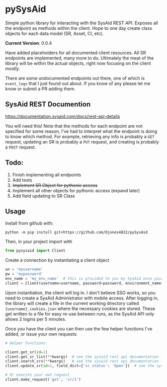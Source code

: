 # pySysAid
Simple python library for interacting with the SysAid REST API. Exposes all the endpoint as methods within the client. Hope to one day create class objects for each data model (SR, Asset, CI, etc). 

**Current Version**: 0.0.4

Have added placeholders for all documented client resources. All SR endpoints are implemented, many more to do. Ultimately the meat of the library will be within the actual objects, right now focusing on the client mostly. 

There are some undocumented endpoints out there, one of which is `event_logs` that I just found out about. If you know of any please let me know or submit a PR adding them. 

## SysAid REST Documention

https://documentation.sysaid.com/docs/rest-api-details

You will need this! Note that the methods for each endpoint are not specified for some reason, I've had to interpret what the endpoint is doing to know which method. For example, retrieving any info is probably a `GET` request, updating an SR is probably a `PUT` request, and creating is probably a `POST` request.

## Todo:
1. Finish implementing all endpoints
2. Add tests
3. ~~Implement SR Object for pythonic access~~
4. Implement all other objects for pythonic access (expand later)
5. Add field updating to SR Class

## Usage

Install from github with:

`python -m pip install git+https://github.com/Djones4822/pySysAid`

Then, in your project import with

```python
from pysysaid import Client
```

Create a connection by instantiating a client object

```python
un = 'myusername'
pw = 'mypassword'
env_name = 'my_env_name'  # this is provided to you by SysAid once your instance is created
client = Client(username=username, password=password, environment_name=env_name)
```

Upon instantiation, the client will log in. I don't believe SSO works, so you need to create a SysAid Administrator with mobile access. After logging in, the library will create a file in the current working directory called `{username}_cookies.json` where the necessary cookies are stored. These get written to a file for easy re-use between runs, as the SysAid API only allows 2 logins per 5 minutes. 

Once you have the client you can then use the few helper functions I've added, or issue your own requests:

```python
# Helper Functions:

client.get_sr(id=1)
client.get_sr_list(**kwargs)  # see the sysaid rest api documentation for valid fields
client.search_srs(**kwargs)   # see the sysaid rest api documentation for valid fields
client.update_sr(id=1, field_dict={'sr_status': 'Open'})  # see the sysaid rest api documentation for valid fields

# Or execute your own request
client.make_request('get', 'sr/1')
```
